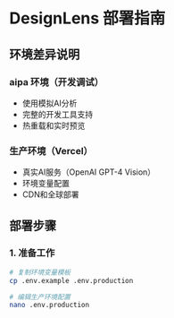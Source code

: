 # DesignLens 部署指南

## 环境差异说明

### aipa 环境（开发调试）
- 使用模拟AI分析
- 完整的开发工具支持
- 热重载和实时预览

### 生产环境（Vercel）
- 真实AI服务（OpenAI GPT-4 Vision）
- 环境变量配置
- CDN和全球部署

## 部署步骤

### 1. 准备工作

```bash
# 复制环境变量模板
cp .env.example .env.production

# 编辑生产环境配置
nano .env.production
